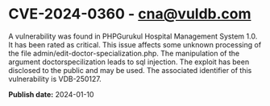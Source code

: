 # CVE-2024-0360 - cna@vuldb.com

A vulnerability was found in PHPGurukul Hospital Management System 1.0. It has been rated as critical. This issue affects some unknown processing of the file admin/edit-doctor-specialization.php. The manipulation of the argument doctorspecilization leads to sql injection. The exploit has been disclosed to the public and may be used. The associated identifier of this vulnerability is VDB-250127.

**Publish date:** 2024-01-10
